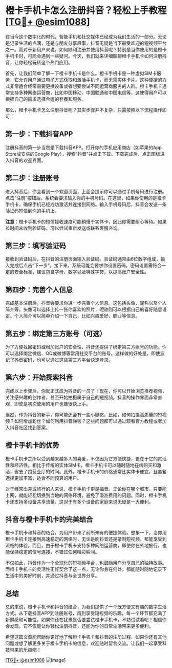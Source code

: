 # 橙卡手机卡怎么注册抖音？轻松上手教程[[TG💪+ @esim1088](https://t.me/s/esim1088)]

在当今这个数字化的时代，智能手机和社交媒体已经成为我们生活的一部分。无论是记录生活的点滴，还是与朋友分享趣事，抖音无疑是当下最受欢迎的短视频平台之一。而对于新用户来说，如何顺利注册并使用抖音呢？特别是当你使用的是橙卡手机卡时，可能会遇到一些疑问。今天，我们就来详细聊聊橙卡手机卡如何注册抖音，让你轻松玩转这个热门应用。

首先，让我们简单了解一下橙卡手机卡是什么。橙卡手机卡是一种虚拟SIM卡服务，它允许用户通过电子方式获取和激活手机卡，而无需实体卡片。这种便捷的方式非常适合经常需要更换设备或者想要尝试不同运营商服务的人群。橙卡手机卡通常支持多种网络运营商，比如中国移动、中国联通和中国电信等，这使得用户可以根据自己的需求选择合适的套餐和服务。

那么，橙卡手机卡怎么注册抖音呢？其实步骤并不复杂，只需按照以下流程操作即可：

## 第一步：下载抖音APP

注册抖音的第一步当然是下载抖音APP。打开你的手机应用商店（如苹果的App Store或安卓的Google Play），搜索“抖音”并点击下载。下载完成后，点击图标进入抖音的欢迎界面。

## 第二步：注册账号

进入抖音后，你会看到一个欢迎页面，上面会提示你可以通过手机号码进行注册。点击“注册”按钮后，系统会要求输入你的手机号码。在这里，如果你使用的是橙卡手机卡，确保手机已经成功激活并连接到网络。输入手机号码后，抖音会发送一条验证码短信到你的手机上。

**注意**：橙卡手机卡的短信接收速度可能稍慢于实体卡，因此你需要耐心等待。如果长时间未收到验证码，可以尝试重新发送或联系客服咨询。

## 第三步：填写验证码

接收到验证码后，在抖音的注册页面输入验证码。验证码通常由6位数字组成，输入完成后点击“下一步”。接下来，系统可能会要求你设置密码。密码设置需符合一定的安全标准，建议包含字母、数字以及特殊字符，以提高账户安全性。

## 第四步：完善个人信息

完成基本注册后，抖音会要求你进一步完善个人信息。这包括头像、昵称以及个人简介等。头像可以选择上传一张你喜欢的照片，昵称则可以根据自己的喜好随意设定。个人简介可以简单介绍一下自己，比如兴趣爱好、职业等信息。

## 第五步：绑定第三方账号（可选）

为了方便找回密码或增加账户的安全性，抖音还提供了绑定第三方账号的功能。你可以选择绑定微信、QQ或微博等常用社交平台的账号。这样做的好处是，即使忘记了抖音密码，也可以通过这些第三方平台快速登录。

## 第六步：开始探索抖音

完成以上步骤后，你就正式成为抖音的一员了！现在，你可以开始浏览推荐视频，关注感兴趣的创作者，甚至开始拍摄属于自己的短视频。抖音的操作界面非常直观，即使是初次使用的用户也能很快上手。

当然，作为抖音的新手，你可能还会有一些小疑惑。比如，如何拍摄高质量的短视频？如何增加粉丝？如何利用抖音赚钱？这些问题都可以通过观看官方教程或者加入抖音社区找到答案。

## 橙卡手机卡的优势

橙卡手机卡之所以受到越来越多人的喜爱，不仅因为它方便快捷，更在于它的灵活性和经济性。相比于传统的实体SIM卡，橙卡手机卡可以随时随地在线购买和激活，省去了跑营业厅的时间。此外，橙卡手机卡的价格通常比实体卡便宜，且套餐选择更加丰富，适合不同预算的用户。

对于经常出差或旅行的人来说，橙卡手机卡更是福音。无论你在哪个城市，只要能上网，就能轻松切换到当地的网络环境，避免了漫游费用的问题。同时，橙卡手机卡还支持多设备共享流量，这对于有多个设备的家庭来说无疑是一大便利。

## 抖音与橙卡手机卡的完美结合

橙卡手机卡和抖音的结合，为用户带来了前所未有的便捷体验。想象一下，当你用橙卡手机卡连接到高速稳定的网络时，无论是刷抖音还是录制短视频，都能享受到流畅的体验。而且，由于橙卡手机卡支持多种网络运营商，即使你在外地旅行，也能保持稳定的信号连接，不错过任何精彩瞬间。

不仅如此，抖音作为一个全球化的短视频平台，也鼓励用户分享自己的独特故事。而橙卡手机卡的灵活性正好契合了这一点，无论你身在何处，都能随时随地记录下生活中的美好时刻，并通过抖音与全世界分享。

## 总结

总的来说，橙卡手机卡和抖音的结合，为我们提供了一个既方便又有趣的数字生活方式。从下载抖音APP到注册账号，再到享受短视频的乐趣，每一个环节都充满了新鲜感和可能性。如果你还在犹豫是否要尝试橙卡手机卡，不妨试试看吧！相信你会发现，它不仅能让你轻松注册抖音，还能为你的日常生活带来更多便利。

希望这篇文章能帮助你更好地了解橙卡手机卡和抖音的注册过程。如果你还有其他问题或想了解更多关于橙卡手机卡的信息，欢迎随时留言交流。让我们一起享受科技带来的乐趣吧！

[[TG💪+ @esim1088](https://t.me/s/esim1088) ![Image](https://i.postimg.cc/4NQfJmqS/Snipaste-2025-05-13-00-14-12.png)]